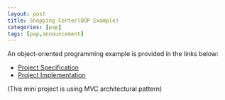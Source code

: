 ```yaml
---
layout: post
title: Shopping Center(OOP Example)
categories: [pap]
tags: [pap,announcement]
---
```

An object-oriented programming example is provided in the links below:
* [Project Specification](https://github.com/apspring2019/apspring2019.github.io/blob/master/assets/pap/ShoppingCenter.pdf)
* [Project Implementation](https://github.com/apspring2019/shopingCenter)

(This mini project is using MVC architectural pattern)